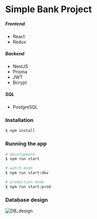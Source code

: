 # Simple Bank Project

##### Frontend

- React
- Redux

##### Backend

- NestJS
- Prisma
- JWT
- Bcrypt

##### SQL

- PostgreSQL

### Installation

```bash
$ npm install
```

### Running the app

```bash
# development
$ npm run start

# watch mode
$ npm run start:dev

# production mode
$ npm run start:prod
```

### Database design

![DB_design](https://i.ibb.co/pPMhbwJ/DB-design.jpg)

